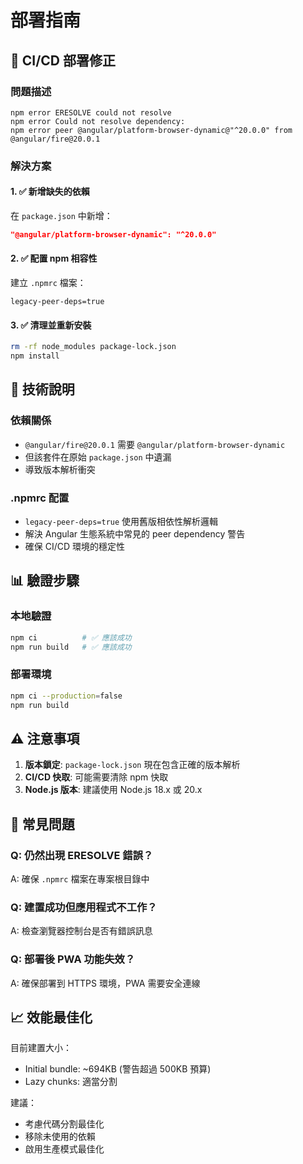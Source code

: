 # 部署指南

## 🚀 CI/CD 部署修正

### 問題描述

```
npm error ERESOLVE could not resolve
npm error Could not resolve dependency:
npm error peer @angular/platform-browser-dynamic@"^20.0.0" from @angular/fire@20.0.1
```

### 解決方案

#### 1. ✅ 新增缺失的依賴

在 `package.json` 中新增：

```json
"@angular/platform-browser-dynamic": "^20.0.0"
```

#### 2. ✅ 配置 npm 相容性

建立 `.npmrc` 檔案：

```
legacy-peer-deps=true
```

#### 3. ✅ 清理並重新安裝

```bash
rm -rf node_modules package-lock.json
npm install
```

## 🔧 技術說明

### 依賴關係

- `@angular/fire@20.0.1` 需要 `@angular/platform-browser-dynamic`
- 但該套件在原始 `package.json` 中遺漏
- 導致版本解析衝突

### .npmrc 配置

- `legacy-peer-deps=true` 使用舊版相依性解析邏輯
- 解決 Angular 生態系統中常見的 peer dependency 警告
- 確保 CI/CD 環境的穩定性

## 📊 驗證步驟

### 本地驗證

```bash
npm ci          # ✅ 應該成功
npm run build   # ✅ 應該成功
```

### 部署環境

```bash
npm ci --production=false
npm run build
```

## ⚠️ 注意事項

1. **版本鎖定**: `package-lock.json` 現在包含正確的版本解析
2. **CI/CD 快取**: 可能需要清除 npm 快取
3. **Node.js 版本**: 建議使用 Node.js 18.x 或 20.x

## 🐛 常見問題

### Q: 仍然出現 ERESOLVE 錯誤？

A: 確保 `.npmrc` 檔案在專案根目錄中

### Q: 建置成功但應用程式不工作？

A: 檢查瀏覽器控制台是否有錯誤訊息

### Q: 部署後 PWA 功能失效？

A: 確保部署到 HTTPS 環境，PWA 需要安全連線

## 📈 效能最佳化

目前建置大小：

- Initial bundle: ~694KB (警告超過 500KB 預算)
- Lazy chunks: 適當分割

建議：

- 考慮代碼分割最佳化
- 移除未使用的依賴
- 啟用生產模式最佳化

